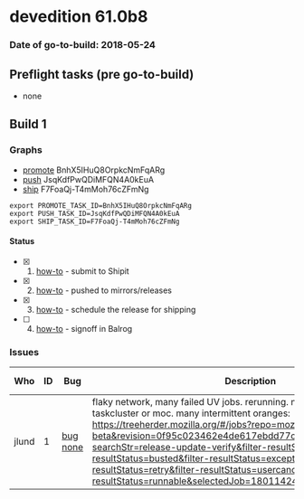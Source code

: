 # devedition 61.0b8

### Date of go-to-build: 2018-05-24

## Preflight tasks (pre go-to-build)
- none

## Build 1  

### Graphs
* [promote](https://tools.taskcluster.net/push-inspector/#/BnhX5IHuQ8OrpkcNmFqARg) BnhX5IHuQ8OrpkcNmFqARg
* [push](https://tools.taskcluster.net/push-inspector/#/JsqKdfPwQDiMFQN4A0kEuA) JsqKdfPwQDiMFQN4A0kEuA
* [ship](https://tools.taskcluster.net/push-inspector/#/F7FoaQj-T4mMoh76cZFmNg) F7FoaQj-T4mMoh76cZFmNg
```
export PROMOTE_TASK_ID=BnhX5IHuQ8OrpkcNmFqARg
export PUSH_TASK_ID=JsqKdfPwQDiMFQN4A0kEuA
export SHIP_TASK_ID=F7FoaQj-T4mMoh76cZFmNg
```


#### Status
- [x] 1.  [how-to](https://wiki.mozilla.org/Release:Release_Automation_on_Mercurial:Starting_a_Release#Submit_to_Ship_It)  - submit to Shipit
- [x] 2.  [how-to](https://github.com/mozilla-releng/releasewarrior-2.0/blob/master/docs/release-promotion/desktop/howto.md#push-artifacts-to-releases-directory)  - pushed to mirrors/releases
- [x] 3.  [how-to](https://github.com/mozilla-releng/releasewarrior-2.0/blob/master/docs/release-promotion/desktop/howto.md#ship-the-release)  - schedule the release for shipping
- [ ] 4.  [how-to](https://github.com/mozilla-releng/releasewarrior-2.0/blob/master/docs/release-promotion/desktop/howto.md#obtain-sign-offs-for-changes)  - signoff in Balrog

### Issues
| Who                 | ID               | Bug                                                                 | Description                | Resolved                | Future Threat                |
| ------------------- | ---------------- | ------------------------------------------------------------------- | -------------------------- | ----------------------- | ---------------------------- |
| jlund  | 1 | [bug none](https://bugzil.la/none)        | flaky network, many failed UV jobs. rerunning. no known cause with taskcluster or moc. many intermittent oranges: https://treeherder.mozilla.org/#/jobs?repo=mozilla-beta&revision=0f95c023462e4de617ebdd77cbe90ec523efad10&filter-searchStr=release-update-verify&filter-resultStatus=testfailed&filter-resultStatus=busted&filter-resultStatus=exception&filter-resultStatus=retry&filter-resultStatus=usercancel&filter-resultStatus=runnable&selectedJob=180114241 | True | True |

